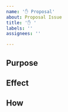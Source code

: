 ```yaml
---
name: '✋ Proposal'
about: Proposal Issue
title: '✋ '
labels: ''
assignees: ''

---
```


## Purpose



## Effect



## How


